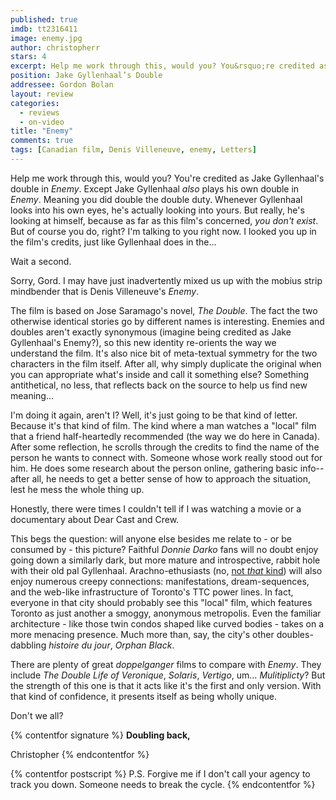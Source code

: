 ```yaml
---
published: true
imdb: tt2316411
image: enemy.jpg
author: christopherr
stars: 4
excerpt: Help me work through this, would you? You&rsquo;re credited as Jake Gyllenhaal&rsquo;s double in <em>Enemy</em>. Except Jake Gyllenhaal <em>also</em> plays his own double in <em>Enemy</em>. Meaning you did double the double duty. Whenever Gyllenhaal looks into his own eyes, he&rsquo;s actually looking into yours. 
position: Jake Gyllenhaal’s Double
addressee: Gordon Bolan
layout: review
categories: 
  - reviews
  - on-video
title: "Enemy"
comments: true
tags: [Canadian film, Denis Villeneuve, enemy, Letters]
---
```


Help me work through this, would you? You're credited as Jake Gyllenhaal's double in _Enemy_. Except Jake Gyllenhaal _also_ plays his own double in _Enemy_. Meaning you did double the double duty. Whenever Gyllenhaal looks into his own eyes, he's actually looking into yours. But really, he's looking at himself, because as far as this film's concerned, _you don't exist_. But of course you do, right? I'm talking to you right now. I looked you up in the film's credits, just like Gyllenhaal does in the…

Wait a second.

Sorry, Gord. I may have just inadvertently mixed us up with the mobius strip mindbender that is Denis Villeneuve's _Enemy_.

The film is based on Jose Saramago's novel, _The Double_. The fact the two otherwise identical stories go by different names is interesting. Enemies and doubles aren't exactly synonymous (imagine being credited as Jake Gyllenhaal's Enemy?), so this new identity re-orients the way we understand the film. It's also nice bit of meta-textual symmetry for the two characters in the film itself. After all, why simply duplicate the original when you can appropriate what's inside and call it something else? Something antithetical, no less, that reflects back on the source to help us find new meaning…

I'm doing it again, aren't I? Well, it's just going to be that kind of letter. Because it's that kind of film. The kind where a man watches a "local" film that a friend half-heartedly recommended (the way we do here in Canada). After some reflection, he scrolls through the credits to find the name of the person he wants to connect with. Someone whose work really stood out for him. He does some research about the person online, gathering basic info--after all, he needs to get a better sense of how to approach the situation, lest he mess the whole thing up.

Honestly, there were times I couldn't tell if I was watching a movie or a documentary about Dear Cast and Crew.

This begs the question: will anyone else besides me relate to - or be consumed by - this picture? Faithful _Donnie Darko_ fans will no doubt enjoy going down a similarly dark, but more mature and introspective, rabbit hole with their old pal Gyllenhaal. Arachno-ethusiasts (no, [not _that_ kind][1]) will also enjoy numerous creepy connections: manifestations, dream-sequences, and the web-like infrastructure of Toronto's TTC power lines. In fact, everyone in that city should probably see this "local" film, which features Toronto as just another a smoggy, anonymous metropolis. Even the familiar architecture - like those twin condos shaped like curved bodies - takes on a more menacing presence. Much more than, say, the city's other doubles-dabbling _histoire du jour_, _Orphan Black_.

   [1]: /content/2012/7/6/the-amazing-spider-man.html

There are plenty of great _doppelganger_ films to compare with _Enemy_. They include _The Double Life of Veronique_, _Solaris_, _Vertigo_, um… _Mulitiplicty_? But the strength of this one is that it acts like it's the first and only version. With that kind of confidence, it presents itself as being wholly unique.

Don't we all?

{% contentfor signature %}
**Doubling back,**

Christopher
{% endcontentfor %}

{% contentfor postscript %}
P.S. Forgive me if I don't call your agency to track you down. Someone needs to break the cycle.
{% endcontentfor %}